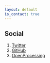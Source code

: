 ```yaml
---
layout: default
is_contact: true
---
```


<!--- * Email: [email@site.com](mailto:email@site.com) --->

## Social

1. [Twitter](https://twitter.com/planet403)
2. [GitHub](https://github.com/xrcyz)
3. [OpenProcessing](https://openprocessing.org/user/43936)
